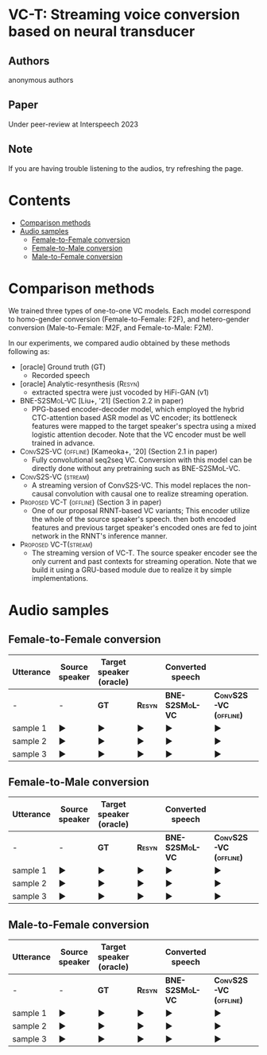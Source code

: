 # VC-T: Streaming voice conversion based on neural transducer <!-- omit in toc -->
## Authors  <!-- omit in toc -->
anonymous authors

## Paper  <!-- omit in toc -->
Under peer-review at Interspeech 2023

## Note  <!-- omit in toc -->
If you are having trouble listening to the audios, try refreshing the page.

<!-- ctrl+shift+pでCreate table of contents -> 目次作る -->
<!-- ctrl+shift+pでhtml -> html出力 -->
<!-- ctrl+shift+v プレビュー -->

# Contents <!-- omit in toc -->

- [Comparison methods](#comparison-methods)
- [Audio samples](#audio-samples)
  - [Female-to-Female conversion](#female-to-female-conversion)
  - [Female-to-Male conversion](#female-to-male-conversion)
  - [Male-to-Female conversion](#male-to-female-conversion)

# Comparison methods

We trained three types of one-to-one VC models.
Each model correspond to homo-gender conversion (Female-to-Female: F2F), and hetero-gender conversion (Male-to-Female: M2F, and Female-to-Male: F2M).

In our experiments, we compared audio obtained by these methods following as:
- [oracle] Ground truth (<span style="font-variant:small-caps;">GT</span>)
  - Recorded speech
- [oracle] Analytic-resynthesis (<span style="font-variant:small-caps;">Resyn</span>)
  - extracted spectra were just vocoded by HiFi-GAN (v1)
- <span style="font-variant:small-caps;">BNE-S2SMoL-VC</span> [Liu+, '21] (Section 2.2 in paper)
  - PPG-based encoder-decoder model, which employed the hybrid CTC-attention based ASR model as VC encoder; its bottleneck features were mapped to the target speaker's spectra using a mixed logistic attention decoder. Note that the VC encoder must be well trained in advance.
- <span style="font-variant:small-caps;">ConvS2S-VC (offline)</span> [Kameoka+, '20] (Section 2.1 in paper)
  - Fully convolutional seq2seq VC. Conversion with this model can be directly done without any pretraining such as BNE-S2SMoL-VC.
- <span style="font-variant:small-caps;">ConvS2S-VC (stream)</span>
  - A streaming version of ConvS2S-VC. This model replaces the non-causal convolution with causal one to realize streaming operation.
- <span style="font-variant:small-caps;">Proposed VC-T (offline)</span> (Section 3 in paper)
  - One of our proposal RNNT-based VC variants; This encoder utilize the whole of the source speaker's speech. then both encoded features and previous target speaker's encoded ones are fed to joint network in the RNNT's inference manner.
- <span style="font-variant:small-caps;">Proposed VC-T(stream) </span>
  - The streaming version of VC-T. The source speaker encoder see the only current and past contexts for streaming operation. Note that we build it using a GRU-based module due to realize it by simple implementations.

# Audio samples

## Female-to-Female conversion
| Utterance | Source speaker | Target speaker<br>(oracle) | | Converted speech | | | | | |
| -- | -- | -- | -- | -- | -- | -- | -- | -- | -- |
| - | -  | <span style="font-variant:small-caps;">**GT**</span>  | <span style="font-variant:small-caps;">**Resyn**</span>  | <span style="font-variant:small-caps;">**BNE-S2SMoL-VC**</span> | <span style="font-variant:small-caps;">**ConvS2S-VC (offline)**</span> | <span style="font-variant:small-caps;">**ConvS2S-VC (stream)**</span> | <span style="font-variant:small-caps;">**VC-T (offline)** | <span style="font-variant:small-caps;">**VC-T (stream)** |
| sample 1 | <audio src='resource/female2female/source_spk/wav.sv56/female2female1.wav' id="audio_tag_female2female1_source_spk"></audio><div class="audio_buttons" role="button"><span onclick="document.getElementById('audio_tag_female2female1_source_spk').play()">&#9654;</span></div> | <audio src='resource/female2female/reference/wav.sv56/female2female1.wav' id="audio_tag_female2female1_reference"></audio><div class="audio_buttons" role="button"><span onclick="document.getElementById('audio_tag_female2female1_reference').play()">&#9654;</span></div> | <audio src='resource/female2female/resyn/wav.sv56/female2female1.wav' id="audio_tag_female2female1_resyn"></audio><div class="audio_buttons" role="button"><span onclick="document.getElementById('audio_tag_female2female1_resyn').play()">&#9654;</span></div> | <audio src='resource/female2female/bne_s2smol_vc/wav.sv56/female2female1.wav' id="audio_tag_female2female1_bne_s2smol_vc"></audio><div class="audio_buttons" role="button"><span onclick="document.getElementById('audio_tag_female2female1_bne_s2smol_vc').play()">&#9654;</span></div> | <audio src='resource/female2female/convs2s_vc_offline/wav.sv56/female2female1.wav' id="audio_tag_female2female1_convs2s_vc_offline"></audio><div class="audio_buttons" role="button"><span onclick="document.getElementById('audio_tag_female2female1_convs2s_vc_offline').play()">&#9654;</span></div> | <audio src='resource/female2female/convs2s_vc_stream/wav.sv56/female2female1.wav' id="audio_tag_female2female1_convs2s_vc_stream"></audio><div class="audio_buttons" role="button"><span onclick="document.getElementById('audio_tag_female2female1_convs2s_vc_stream').play()">&#9654;</span></div> | <audio src='resource/female2female/vc-t_offline/wav.sv56/female2female1.wav' id="audio_tag_female2female1_vc-t_offline"></audio><div class="audio_buttons" role="button"><span onclick="document.getElementById('audio_tag_female2female1_vc-t_offline').play()">&#9654;</span></div> | <audio src='resource/female2female/vc-t_stream/wav.sv56/female2female1.wav' id="audio_tag_female2female1_vc-t_stream"></audio><div class="audio_buttons" role="button"><span onclick="document.getElementById('audio_tag_female2female1_vc-t_stream').play()">&#9654;</span></div>  |
| sample 2 | <audio src='resource/female2female/source_spk/wav.sv56/female2female2.wav' id="audio_tag_female2female2_source_spk"></audio><div class="audio_buttons" role="button"><span onclick="document.getElementById('audio_tag_female2female2_source_spk').play()">&#9654;</span></div> | <audio src='resource/female2female/reference/wav.sv56/female2female2.wav' id="audio_tag_female2female2_reference"></audio><div class="audio_buttons" role="button"><span onclick="document.getElementById('audio_tag_female2female2_reference').play()">&#9654;</span></div> | <audio src='resource/female2female/resyn/wav.sv56/female2female2.wav' id="audio_tag_female2female2_resyn"></audio><div class="audio_buttons" role="button"><span onclick="document.getElementById('audio_tag_female2female2_resyn').play()">&#9654;</span></div> | <audio src='resource/female2female/bne_s2smol_vc/wav.sv56/female2female2.wav' id="audio_tag_female2female2_bne_s2smol_vc"></audio><div class="audio_buttons" role="button"><span onclick="document.getElementById('audio_tag_female2female2_bne_s2smol_vc').play()">&#9654;</span></div> | <audio src='resource/female2female/convs2s_vc_offline/wav.sv56/female2female2.wav' id="audio_tag_female2female2_convs2s_vc_offline"></audio><div class="audio_buttons" role="button"><span onclick="document.getElementById('audio_tag_female2female2_convs2s_vc_offline').play()">&#9654;</span></div> | <audio src='resource/female2female/convs2s_vc_stream/wav.sv56/female2female2.wav' id="audio_tag_female2female2_convs2s_vc_stream"></audio><div class="audio_buttons" role="button"><span onclick="document.getElementById('audio_tag_female2female2_convs2s_vc_stream').play()">&#9654;</span></div> | <audio src='resource/female2female/vc-t_offline/wav.sv56/female2female2.wav' id="audio_tag_female2female2_vc-t_offline"></audio><div class="audio_buttons" role="button"><span onclick="document.getElementById('audio_tag_female2female2_vc-t_offline').play()">&#9654;</span></div> | <audio src='resource/female2female/vc-t_stream/wav.sv56/female2female2.wav' id="audio_tag_female2female2_vc-t_stream"></audio><div class="audio_buttons" role="button"><span onclick="document.getElementById('audio_tag_female2female2_vc-t_stream').play()">&#9654;</span></div>  |
| sample 3 | <audio src='resource/female2female/source_spk/wav.sv56/female2female3.wav' id="audio_tag_female2female3_source_spk"></audio><div class="audio_buttons" role="button"><span onclick="document.getElementById('audio_tag_female2female3_source_spk').play()">&#9654;</span></div> | <audio src='resource/female2female/reference/wav.sv56/female2female3.wav' id="audio_tag_female2female3_reference"></audio><div class="audio_buttons" role="button"><span onclick="document.getElementById('audio_tag_female2female3_reference').play()">&#9654;</span></div> | <audio src='resource/female2female/resyn/wav.sv56/female2female3.wav' id="audio_tag_female2female3_resyn"></audio><div class="audio_buttons" role="button"><span onclick="document.getElementById('audio_tag_female2female3_resyn').play()">&#9654;</span></div> | <audio src='resource/female2female/bne_s2smol_vc/wav.sv56/female2female3.wav' id="audio_tag_female2female3_bne_s2smol_vc"></audio><div class="audio_buttons" role="button"><span onclick="document.getElementById('audio_tag_female2female3_bne_s2smol_vc').play()">&#9654;</span></div> | <audio src='resource/female2female/convs2s_vc_offline/wav.sv56/female2female3.wav' id="audio_tag_female2female3_convs2s_vc_offline"></audio><div class="audio_buttons" role="button"><span onclick="document.getElementById('audio_tag_female2female3_convs2s_vc_offline').play()">&#9654;</span></div> | <audio src='resource/female2female/convs2s_vc_stream/wav.sv56/female2female3.wav' id="audio_tag_female2female3_convs2s_vc_stream"></audio><div class="audio_buttons" role="button"><span onclick="document.getElementById('audio_tag_female2female3_convs2s_vc_stream').play()">&#9654;</span></div> | <audio src='resource/female2female/vc-t_offline/wav.sv56/female2female3.wav' id="audio_tag_female2female3_vc-t_offline"></audio><div class="audio_buttons" role="button"><span onclick="document.getElementById('audio_tag_female2female3_vc-t_offline').play()">&#9654;</span></div> | <audio src='resource/female2female/vc-t_stream/wav.sv56/female2female3.wav' id="audio_tag_female2female3_vc-t_stream"></audio><div class="audio_buttons" role="button"><span onclick="document.getElementById('audio_tag_female2female3_vc-t_stream').play()">&#9654;</span></div>  |


## Female-to-Male conversion
| Utterance | Source speaker | Target speaker<br>(oracle) | | Converted speech | | | | | |
| -- | -- | -- | -- | -- | -- | -- | -- | -- | -- |
| - | -  | <span style="font-variant:small-caps;">**GT**</span>  | <span style="font-variant:small-caps;">**Resyn**</span>  | <span style="font-variant:small-caps;">**BNE-S2SMoL-VC**</span> | <span style="font-variant:small-caps;">**ConvS2S-VC (offline)**</span> | <span style="font-variant:small-caps;">**ConvS2S-VC (stream)**</span> | <span style="font-variant:small-caps;">**VC-T (offline)** | <span style="font-variant:small-caps;">**VC-T (stream)** |
| sample 1 | <audio src='resource/female2male/source_spk/wav.sv56/female2male1.wav' id="audio_tag_female2male1_source_spk"></audio><div class="audio_buttons" role="button"><span onclick="document.getElementById('audio_tag_female2male1_source_spk').play()">&#9654;</span></div> | <audio src='resource/female2male/reference/wav.sv56/female2male1.wav' id="audio_tag_female2male1_reference"></audio><div class="audio_buttons" role="button"><span onclick="document.getElementById('audio_tag_female2male1_reference').play()">&#9654;</span></div> | <audio src='resource/female2male/resyn/wav.sv56/female2male1.wav' id="audio_tag_female2male1_resyn"></audio><div class="audio_buttons" role="button"><span onclick="document.getElementById('audio_tag_female2male1_resyn').play()">&#9654;</span></div> | <audio src='resource/female2male/bne_s2smol_vc/wav.sv56/female2male1.wav' id="audio_tag_female2male1_bne_s2smol_vc"></audio><div class="audio_buttons" role="button"><span onclick="document.getElementById('audio_tag_female2male1_bne_s2smol_vc').play()">&#9654;</span></div> | <audio src='resource/female2male/convs2s_vc_offline/wav.sv56/female2male1.wav' id="audio_tag_female2male1_convs2s_vc_offline"></audio><div class="audio_buttons" role="button"><span onclick="document.getElementById('audio_tag_female2male1_convs2s_vc_offline').play()">&#9654;</span></div> | <audio src='resource/female2male/convs2s_vc_stream/wav.sv56/female2male1.wav' id="audio_tag_female2male1_convs2s_vc_stream"></audio><div class="audio_buttons" role="button"><span onclick="document.getElementById('audio_tag_female2male1_convs2s_vc_stream').play()">&#9654;</span></div> | <audio src='resource/female2male/vc-t_offline/wav.sv56/female2male1.wav' id="audio_tag_female2male1_vc-t_offline"></audio><div class="audio_buttons" role="button"><span onclick="document.getElementById('audio_tag_female2male1_vc-t_offline').play()">&#9654;</span></div> | <audio src='resource/female2male/vc-t_stream/wav.sv56/female2male1.wav' id="audio_tag_female2male1_vc-t_stream"></audio><div class="audio_buttons" role="button"><span onclick="document.getElementById('audio_tag_female2male1_vc-t_stream').play()">&#9654;</span></div>  |
| sample 2 | <audio src='resource/female2male/source_spk/wav.sv56/female2male2.wav' id="audio_tag_female2male2_source_spk"></audio><div class="audio_buttons" role="button"><span onclick="document.getElementById('audio_tag_female2male2_source_spk').play()">&#9654;</span></div> | <audio src='resource/female2male/reference/wav.sv56/female2male2.wav' id="audio_tag_female2male2_reference"></audio><div class="audio_buttons" role="button"><span onclick="document.getElementById('audio_tag_female2male2_reference').play()">&#9654;</span></div> | <audio src='resource/female2male/resyn/wav.sv56/female2male2.wav' id="audio_tag_female2male2_resyn"></audio><div class="audio_buttons" role="button"><span onclick="document.getElementById('audio_tag_female2male2_resyn').play()">&#9654;</span></div> | <audio src='resource/female2male/bne_s2smol_vc/wav.sv56/female2male2.wav' id="audio_tag_female2male2_bne_s2smol_vc"></audio><div class="audio_buttons" role="button"><span onclick="document.getElementById('audio_tag_female2male2_bne_s2smol_vc').play()">&#9654;</span></div> | <audio src='resource/female2male/convs2s_vc_offline/wav.sv56/female2male2.wav' id="audio_tag_female2male2_convs2s_vc_offline"></audio><div class="audio_buttons" role="button"><span onclick="document.getElementById('audio_tag_female2male2_convs2s_vc_offline').play()">&#9654;</span></div> | <audio src='resource/female2male/convs2s_vc_stream/wav.sv56/female2male2.wav' id="audio_tag_female2male2_convs2s_vc_stream"></audio><div class="audio_buttons" role="button"><span onclick="document.getElementById('audio_tag_female2male2_convs2s_vc_stream').play()">&#9654;</span></div> | <audio src='resource/female2male/vc-t_offline/wav.sv56/female2male2.wav' id="audio_tag_female2male2_vc-t_offline"></audio><div class="audio_buttons" role="button"><span onclick="document.getElementById('audio_tag_female2male2_vc-t_offline').play()">&#9654;</span></div> | <audio src='resource/female2male/vc-t_stream/wav.sv56/female2male2.wav' id="audio_tag_female2male2_vc-t_stream"></audio><div class="audio_buttons" role="button"><span onclick="document.getElementById('audio_tag_female2male2_vc-t_stream').play()">&#9654;</span></div>  |
| sample 3 | <audio src='resource/female2male/source_spk/wav.sv56/female2male3.wav' id="audio_tag_female2male3_source_spk"></audio><div class="audio_buttons" role="button"><span onclick="document.getElementById('audio_tag_female2male3_source_spk').play()">&#9654;</span></div> | <audio src='resource/female2male/reference/wav.sv56/female2male3.wav' id="audio_tag_female2male3_reference"></audio><div class="audio_buttons" role="button"><span onclick="document.getElementById('audio_tag_female2male3_reference').play()">&#9654;</span></div> | <audio src='resource/female2male/resyn/wav.sv56/female2male3.wav' id="audio_tag_female2male3_resyn"></audio><div class="audio_buttons" role="button"><span onclick="document.getElementById('audio_tag_female2male3_resyn').play()">&#9654;</span></div> | <audio src='resource/female2male/bne_s2smol_vc/wav.sv56/female2male3.wav' id="audio_tag_female2male3_bne_s2smol_vc"></audio><div class="audio_buttons" role="button"><span onclick="document.getElementById('audio_tag_female2male3_bne_s2smol_vc').play()">&#9654;</span></div> | <audio src='resource/female2male/convs2s_vc_offline/wav.sv56/female2male3.wav' id="audio_tag_female2male3_convs2s_vc_offline"></audio><div class="audio_buttons" role="button"><span onclick="document.getElementById('audio_tag_female2male3_convs2s_vc_offline').play()">&#9654;</span></div> | <audio src='resource/female2male/convs2s_vc_stream/wav.sv56/female2male3.wav' id="audio_tag_female2male3_convs2s_vc_stream"></audio><div class="audio_buttons" role="button"><span onclick="document.getElementById('audio_tag_female2male3_convs2s_vc_stream').play()">&#9654;</span></div> | <audio src='resource/female2male/vc-t_offline/wav.sv56/female2male3.wav' id="audio_tag_female2male3_vc-t_offline"></audio><div class="audio_buttons" role="button"><span onclick="document.getElementById('audio_tag_female2male3_vc-t_offline').play()">&#9654;</span></div> | <audio src='resource/female2male/vc-t_stream/wav.sv56/female2male3.wav' id="audio_tag_female2male3_vc-t_stream"></audio><div class="audio_buttons" role="button"><span onclick="document.getElementById('audio_tag_female2male3_vc-t_stream').play()">&#9654;</span></div>  |



## Male-to-Female conversion
| Utterance | Source speaker | Target speaker<br>(oracle) | | Converted speech | | | | | |
| -- | -- | -- | -- | -- | -- | -- | -- | -- | -- |
| - | -  | <span style="font-variant:small-caps;">**GT**</span>  | <span style="font-variant:small-caps;">**Resyn**</span>  | <span style="font-variant:small-caps;">**BNE-S2SMoL-VC**</span> | <span style="font-variant:small-caps;">**ConvS2S-VC (offline)**</span> | <span style="font-variant:small-caps;">**ConvS2S-VC (stream)**</span> | <span style="font-variant:small-caps;">**VC-T (offline)** | <span style="font-variant:small-caps;">**VC-T (stream)** |
| sample 1 | <audio src='resource/male2female/source_spk/wav.sv56/male2female1.wav' id="audio_tag_male2female1_source_spk"></audio><div class="audio_buttons" role="button"><span onclick="document.getElementById('audio_tag_male2female1_source_spk').play()">&#9654;</span></div> | <audio src='resource/male2female/reference/wav.sv56/male2female1.wav' id="audio_tag_male2female1_reference"></audio><div class="audio_buttons" role="button"><span onclick="document.getElementById('audio_tag_male2female1_reference').play()">&#9654;</span></div> | <audio src='resource/male2female/resyn/wav.sv56/male2female1.wav' id="audio_tag_male2female1_resyn"></audio><div class="audio_buttons" role="button"><span onclick="document.getElementById('audio_tag_male2female1_resyn').play()">&#9654;</span></div> | <audio src='resource/male2female/bne_s2smol_vc/wav.sv56/male2female1.wav' id="audio_tag_male2female1_bne_s2smol_vc"></audio><div class="audio_buttons" role="button"><span onclick="document.getElementById('audio_tag_male2female1_bne_s2smol_vc').play()">&#9654;</span></div> | <audio src='resource/male2female/convs2s_vc_offline/wav.sv56/male2female1.wav' id="audio_tag_male2female1_convs2s_vc_offline"></audio><div class="audio_buttons" role="button"><span onclick="document.getElementById('audio_tag_male2female1_convs2s_vc_offline').play()">&#9654;</span></div> | <audio src='resource/male2female/convs2s_vc_stream/wav.sv56/male2female1.wav' id="audio_tag_male2female1_convs2s_vc_stream"></audio><div class="audio_buttons" role="button"><span onclick="document.getElementById('audio_tag_male2female1_convs2s_vc_stream').play()">&#9654;</span></div> | <audio src='resource/male2female/vc-t_offline/wav.sv56/male2female1.wav' id="audio_tag_male2female1_vc-t_offline"></audio><div class="audio_buttons" role="button"><span onclick="document.getElementById('audio_tag_male2female1_vc-t_offline').play()">&#9654;</span></div> | <audio src='resource/male2female/vc-t_stream/wav.sv56/male2female1.wav' id="audio_tag_male2female1_vc-t_stream"></audio><div class="audio_buttons" role="button"><span onclick="document.getElementById('audio_tag_male2female1_vc-t_stream').play()">&#9654;</span></div>  |
| sample 2 | <audio src='resource/male2female/source_spk/wav.sv56/male2female2.wav' id="audio_tag_male2female2_source_spk"></audio><div class="audio_buttons" role="button"><span onclick="document.getElementById('audio_tag_male2female2_source_spk').play()">&#9654;</span></div> | <audio src='resource/male2female/reference/wav.sv56/male2female2.wav' id="audio_tag_male2female2_reference"></audio><div class="audio_buttons" role="button"><span onclick="document.getElementById('audio_tag_male2female2_reference').play()">&#9654;</span></div> | <audio src='resource/male2female/resyn/wav.sv56/male2female2.wav' id="audio_tag_male2female2_resyn"></audio><div class="audio_buttons" role="button"><span onclick="document.getElementById('audio_tag_male2female2_resyn').play()">&#9654;</span></div> | <audio src='resource/male2female/bne_s2smol_vc/wav.sv56/male2female2.wav' id="audio_tag_male2female2_bne_s2smol_vc"></audio><div class="audio_buttons" role="button"><span onclick="document.getElementById('audio_tag_male2female2_bne_s2smol_vc').play()">&#9654;</span></div> | <audio src='resource/male2female/convs2s_vc_offline/wav.sv56/male2female2.wav' id="audio_tag_male2female2_convs2s_vc_offline"></audio><div class="audio_buttons" role="button"><span onclick="document.getElementById('audio_tag_male2female2_convs2s_vc_offline').play()">&#9654;</span></div> | <audio src='resource/male2female/convs2s_vc_stream/wav.sv56/male2female2.wav' id="audio_tag_male2female2_convs2s_vc_stream"></audio><div class="audio_buttons" role="button"><span onclick="document.getElementById('audio_tag_male2female2_convs2s_vc_stream').play()">&#9654;</span></div> | <audio src='resource/male2female/vc-t_offline/wav.sv56/male2female2.wav' id="audio_tag_male2female2_vc-t_offline"></audio><div class="audio_buttons" role="button"><span onclick="document.getElementById('audio_tag_male2female2_vc-t_offline').play()">&#9654;</span></div> | <audio src='resource/male2female/vc-t_stream/wav.sv56/male2female2.wav' id="audio_tag_male2female2_vc-t_stream"></audio><div class="audio_buttons" role="button"><span onclick="document.getElementById('audio_tag_male2female2_vc-t_stream').play()">&#9654;</span></div>  |
| sample 3 | <audio src='resource/male2female/source_spk/wav.sv56/male2female3.wav' id="audio_tag_male2female3_source_spk"></audio><div class="audio_buttons" role="button"><span onclick="document.getElementById('audio_tag_male2female3_source_spk').play()">&#9654;</span></div> | <audio src='resource/male2female/reference/wav.sv56/male2female3.wav' id="audio_tag_male2female3_reference"></audio><div class="audio_buttons" role="button"><span onclick="document.getElementById('audio_tag_male2female3_reference').play()">&#9654;</span></div> | <audio src='resource/male2female/resyn/wav.sv56/male2female3.wav' id="audio_tag_male2female3_resyn"></audio><div class="audio_buttons" role="button"><span onclick="document.getElementById('audio_tag_male2female3_resyn').play()">&#9654;</span></div> | <audio src='resource/male2female/bne_s2smol_vc/wav.sv56/male2female3.wav' id="audio_tag_male2female3_bne_s2smol_vc"></audio><div class="audio_buttons" role="button"><span onclick="document.getElementById('audio_tag_male2female3_bne_s2smol_vc').play()">&#9654;</span></div> | <audio src='resource/male2female/convs2s_vc_offline/wav.sv56/male2female3.wav' id="audio_tag_male2female3_convs2s_vc_offline"></audio><div class="audio_buttons" role="button"><span onclick="document.getElementById('audio_tag_male2female3_convs2s_vc_offline').play()">&#9654;</span></div> | <audio src='resource/male2female/convs2s_vc_stream/wav.sv56/male2female3.wav' id="audio_tag_male2female3_convs2s_vc_stream"></audio><div class="audio_buttons" role="button"><span onclick="document.getElementById('audio_tag_male2female3_convs2s_vc_stream').play()">&#9654;</span></div> | <audio src='resource/male2female/vc-t_offline/wav.sv56/male2female3.wav' id="audio_tag_male2female3_vc-t_offline"></audio><div class="audio_buttons" role="button"><span onclick="document.getElementById('audio_tag_male2female3_vc-t_offline').play()">&#9654;</span></div> | <audio src='resource/male2female/vc-t_stream/wav.sv56/male2female3.wav' id="audio_tag_male2female3_vc-t_stream"></audio><div class="audio_buttons" role="button"><span onclick="document.getElementById('audio_tag_male2female3_vc-t_stream').play()">&#9654;</span></div>  |
